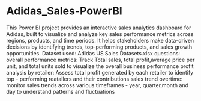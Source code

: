 # Adidas_Sales-PowerBI
This Power BI project provides an interactive sales analytics dashboard for Adidas, built to visualize and analyze key sales performance metrics across regions, products, and time periods. It helps stakeholders make data-driven decisions by identifying trends, top-performing products, and sales growth opportunities.
Dataset used: Adidas US Sales Datasets.xlsx
questions:
overall performance metrics: Track Total sales, total profit,average price per unit, and total units sold to visualize the overall business performance
profit analysis by retailer: Assess total profit generated by each retailer to identify top - performing reatailers and their contributions
sales trend overtime: monitor sales trends across various timeframes - year, quarter,month and day to understand patterns and fluctuations

